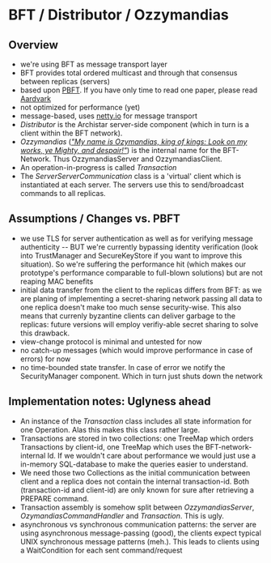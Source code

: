 # BFT / Distributor / Ozzymandias

## Overview

- we're using BFT as message transport layer
- BFT provides total ordered multicast and through that consensus between replicas (servers)
- based upon [PBFT](http://www.google.com/url?sa=t&rct=j&q=&esrc=s&source=web&cd=2&cad=rja&ved=0CDoQFjAB&url=http%3A%2F%2Fpmg.csail.mit.edu%2Fpapers%2Fosdi99.pdf&ei=o55iUqGuFYrdtAbdwIHYAQ&usg=AFQjCNFd4C-1HEEfle_N2jBAoK74B9A1gg&bvm=bv.54934254,d.Yms). If you have only time to read one paper, please read [Aardvark](http://www.cs.utexas.edu/~aclement/aardvark-tr.pdf)
- not optimized for performance (yet)
- message-based, uses [netty.io](http://netty.io) for message transport
- *Distributor* is the Archistar server-side component (which in turn is a client within the BFT network).
- *Ozzymandias* ([*"My name is Ozymandias, king of kings: Look on my works, ye Mighty, and despair!"*](http://en.wikipedia.org/wiki/Ozymandias)) is the internal name for the BFT-Network. Thus OzzymandiasServer and OzzymandiasClient.
- An operation-in-progress is called *Transaction*
- The *ServerServerCommunication* class is a 'virtual' client which is instantiated at each server. The servers use this to send/broadcast commands to all replicas.

## Assumptions / Changes vs. PBFT

- we use TLS for server authentication as well as for verifying message authenticity -- BUT we're currently bypassing identity verification (look into TrustManager and SecureKeyStore if you want to improve this situation). So we're suffering the performance hit (which makes our prototype's performance comparable to full-blown solutions) but are not reaping MAC benefits
- initial data transfer from the client to the replicas differs from BFT: as we are planing of implementing a secret-sharing network passing all data to one replica doesn't make too much sense security-wise. This also means that currenly byzantine clients can deliver garbage to the replicas: future versions will employ verifiy-able secret sharing to solve this drawback.
- view-change protocol is minimal and untested for now
- no catch-up messages (which would improve performance in case of errors) for now
- no time-bounded state transfer. In case of error we notify the SecurityManager component. Which in turn just shuts down the network

## Implementation notes: Uglyness ahead

- An instance of the *Transaction* class includes all state information for one Operation. Alas this makes this class rather large.
- Transactions are stored in two collections: one TreeMap which orders Transactions by client-id, one TreeMap which uses the BFT-network-internal Id. If we wouldn't care about performance we would just use a in-memory SQL-database to make the queries easier to understand.
- We need those two Collections as the initial communication between client and a replica does not contain the internal transaction-id. Both (transaction-id and client-id) are only known for sure after retrieving a PREPARE command.
- Transaction assembly is somehow split between *OzzymandiasServer*, *OzymandiasCommandHandler* and *Transaction*. This is ugly.
- asynchronous vs synchronous communication patterns: the server are using asynchronous message-passing (good), the clients expect typical UNIX synchronous message patterns (meh.). This leads to clients using a WaitCondition for each sent command/request

